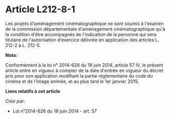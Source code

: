 # Article L212-8-1

Les projets d'aménagement cinématographique ne sont soumis à l'examen de la commission départementale d'aménagement
cinématographique qu'à la condition d'être accompagnés de l'indication de la personne qui sera titulaire de l'autorisation
d'exercice délivrée en application des articles L. 212-2 à L. 212-5.

**Nota:**

Conformément à la loi n° 2014-626 du 18 juin 2014, article 57 IV, le présent article entre en vigueur à compter de la date
d'entrée en vigueur du décret pris pour son application modifiant la partie réglementaire du code du cinéma et de l'image
animée, et au plus tard le 1er janvier 2015.

**Liens relatifs à cet article**

_Créé par_:

  - Loi n°2014-626 du 18 juin 2014 - art. 57
